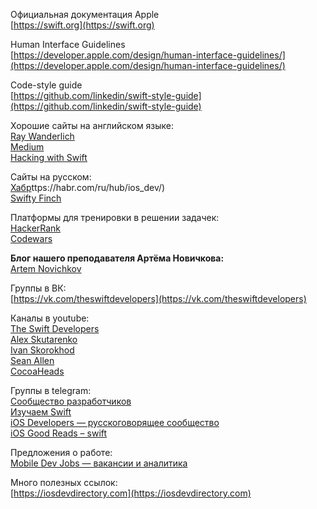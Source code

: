 

Официальная документация Apple  
[https://swift.org](https://swift.org)

Human Interface Guidelines  
[https://developer.apple.com/design/human-interface-guidelines/](https://developer.apple.com/design/human-interface-guidelines/)

Code-style guide  
[https://github.com/linkedin/swift-style-guide](https://github.com/linkedin/swift-style-guide)

Хорошие сайты на английском языке:  
[Ray Wanderlich](https://www.raywenderlich.com)  
[Medium](https://medium.com/swift-programming)  
[Hacking with Swift](https://www.hackingwithswift.com)  

Сайты на русском:  
[Хабр](h)ttps://habr.com/ru/hub/ios_dev/)  
[Swifty Finch](https://swiftyfinch.github.io)

Платформы для тренировки в решении задачек:  
[HackerRank](https://www.hackerrank.com)  
[Codewars](https://www.codewars.com)

**Блог нашего преподавателя Артёма Новичкова:**  
[Artem Novichkov](https://www.artemnovichkov.com)  

Группы в ВК:  
[https://vk.com/theswiftdevelopers](https://vk.com/theswiftdevelopers)  

Каналы в youtube:  
[The Swift Developers](https://www.youtube.com/channel/UCiyiEAeWUuuPj6tt_jePALQ)  
[Alex Skutarenko](https://www.youtube.com/channel/UChR0_wfiEHRy9TQIN51H-OA)  
[Ivan Skorokhod](https://www.youtube.com/channel/UChfEfFKYILtO5yZSX2irynw)  
[Sean Allen](https://www.youtube.com/c/SeanAllen)  
[CocoaHeads](https://www.youtube.com/c/CocoaHeads)  

Группы в telegram:  
[Сообщество разработчиков](https://t.me/joinchat/Qswat5FErtb3cPfV)  
[Изучаем Swift](https://t.me/swiftbookstart_chat)  
[iOS Developers — русскоговорящее сообщество](https://t.me/ios_ru)  
[iOS Good Reads – swift](https://t.me/iosgr)  

Предложения о работе:  
[Mobile Dev Jobs — вакансии и аналитика](https://t.me/mobile_jobs)

Много полезных ссылок:  
[https://iosdevdirectory.com](https://iosdevdirectory.com)



